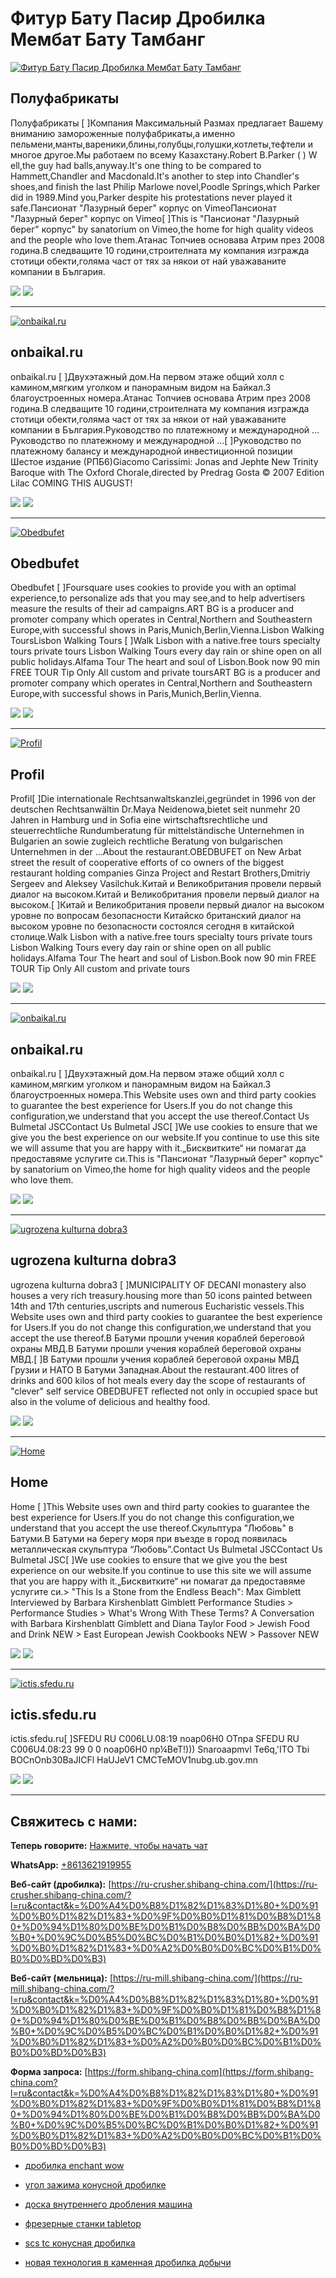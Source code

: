 # Фитур Бату Пасир Дробилка Мембат Бату Тамбанг

<a href="https://swt.shibang-china.com/?l=ru&img&k=%D0%A4%D0%B8%D1%82%D1%83%D1%80+%D0%91%D0%B0%D1%82%D1%83+%D0%9F%D0%B0%D1%81%D0%B8%D1%80+%D0%94%D1%80%D0%BE%D0%B1%D0%B8%D0%BB%D0%BA%D0%B0+%D0%9C%D0%B5%D0%BC%D0%B1%D0%B0%D1%82+%D0%91%D0%B0%D1%82%D1%83+%D0%A2%D0%B0%D0%BC%D0%B1%D0%B0%D0%BD%D0%B3" target="_blank">![Фитур Бату Пасир Дробилка Мембат Бату Тамбанг](http://static.shibang-china.com/all-800x300/857.jpg)</a>

## Полуфабрикаты
Полуфабрикаты [ ]Компания Максимальный Размах предлагает Вашему вниманию замороженные полуфабрикаты,а именно пельмени,манты,вареники,блины,голубцы,голушки,котлеты,тефтели и многое другое.Мы работаем по всему Казахстану.Robert B.Parker ( ) W ell,the guy had balls,anyway.It's one thing to be compared to Hammett,Chandler and Macdonald.It's another to step into Chandler's shoes,and finish the last Philip Marlowe novel,Poodle Springs,which Parker did in 1989.Mind you,Parker despite his protestations never played it safe.Пансионат &quot;Лазурный берег&quot; корпус on VimeoПансионат &quot;Лазурный берег&quot; корпус on Vimeo[ ]This is &quot;Пансионат &quot;Лазурный берег&quot; корпус&quot; by sanatorium on Vimeo,the home for high quality videos and the people who love them.Атанас Топчиев основава Атрим през 2008 година.В следващите 10 години,строителната му компания изгражда стотици обекти,голяма част от тях за някои от най уважаваните компании в България.


<a href="https://whatsapp.shibangsoft.com/WhatsApp.php" target="_blank" title="WhatsApp">![](http://static.shibang-china.com/icon/whatsapp.png)</a> <a href="https://swt.shibang-china.com/?l=ru&icon&k=%D0%A4%D0%B8%D1%82%D1%83%D1%80+%D0%91%D0%B0%D1%82%D1%83+%D0%9F%D0%B0%D1%81%D0%B8%D1%80+%D0%94%D1%80%D0%BE%D0%B1%D0%B8%D0%BB%D0%BA%D0%B0+%D0%9C%D0%B5%D0%BC%D0%B1%D0%B0%D1%82+%D0%91%D0%B0%D1%82%D1%83+%D0%A2%D0%B0%D0%BC%D0%B1%D0%B0%D0%BD%D0%B3" target="_blank">![](http://static.shibang-china.com/icon/chat-ru.png)</a>

---

<a href="https://swt.shibang-china.com/?l=ru&img&k=%D0%A4%D0%B8%D1%82%D1%83%D1%80+%D0%91%D0%B0%D1%82%D1%83+%D0%9F%D0%B0%D1%81%D0%B8%D1%80+%D0%94%D1%80%D0%BE%D0%B1%D0%B8%D0%BB%D0%BA%D0%B0+%D0%9C%D0%B5%D0%BC%D0%B1%D0%B0%D1%82+%D0%91%D0%B0%D1%82%D1%83+%D0%A2%D0%B0%D0%BC%D0%B1%D0%B0%D0%BD%D0%B3" target="_blank">![onbaikal.ru](http://static.shibang-china.com/all-800x300/106.jpg)</a>

## onbaikal.ru
onbaikal.ru [ ]Двухэтажный дом.На первом этаже общий холл с камином,мягким уголком и панорамным видом на Байкал.3 благоустроенных номера.Атанас Топчиев основава Атрим през 2008 година.В следващите 10 години,строителната му компания изгражда стотици обекти,голяма част от тях за някои от най уважаваните компании в България.Руководство по платежному и международной …Руководство по платежному и международной …[ ]Руководство по платежному балансу и международной инвестиционной позиции Шестое издание (РПБ6)Giacomo Carissimi: Jonas and Jephte New Trinity Baroque with The Oxford Chorale,directed by Predrag Gosta &#169; 2007 Edition Lilac COMING THIS AUGUST!


<a href="https://whatsapp.shibangsoft.com/WhatsApp.php" target="_blank" title="WhatsApp">![](http://static.shibang-china.com/icon/whatsapp.png)</a> <a href="https://swt.shibang-china.com/?l=ru&icon&k=%D0%A4%D0%B8%D1%82%D1%83%D1%80+%D0%91%D0%B0%D1%82%D1%83+%D0%9F%D0%B0%D1%81%D0%B8%D1%80+%D0%94%D1%80%D0%BE%D0%B1%D0%B8%D0%BB%D0%BA%D0%B0+%D0%9C%D0%B5%D0%BC%D0%B1%D0%B0%D1%82+%D0%91%D0%B0%D1%82%D1%83+%D0%A2%D0%B0%D0%BC%D0%B1%D0%B0%D0%BD%D0%B3" target="_blank">![](http://static.shibang-china.com/icon/chat-ru.png)</a>

---

<a href="https://swt.shibang-china.com/?l=ru&img&k=%D0%A4%D0%B8%D1%82%D1%83%D1%80+%D0%91%D0%B0%D1%82%D1%83+%D0%9F%D0%B0%D1%81%D0%B8%D1%80+%D0%94%D1%80%D0%BE%D0%B1%D0%B8%D0%BB%D0%BA%D0%B0+%D0%9C%D0%B5%D0%BC%D0%B1%D0%B0%D1%82+%D0%91%D0%B0%D1%82%D1%83+%D0%A2%D0%B0%D0%BC%D0%B1%D0%B0%D0%BD%D0%B3" target="_blank">![Obedbufet](http://static.shibang-china.com/all-800x300/1324.jpg)</a>

## Obedbufet
Obedbufet [ ]Foursquare uses cookies to provide you with an optimal experience,to personalize ads that you may see,and to help advertisers measure the results of their ad campaigns.ART BG is a producer and promoter company which operates in Central,Northern and Southeastern Europe,with successful shows in Paris,Munich,Berlin,Vienna.Lisbon Walking ToursLisbon Walking Tours [ ]Walk Lisbon with a native.free tours specialty tours private tours Lisbon Walking Tours every day rain or shine open on all public holidays.Alfama Tour The heart and soul of Lisbon.Book now 90 min FREE TOUR Tip Only All custom and private toursART BG is a producer and promoter company which operates in Central,Northern and Southeastern Europe,with successful shows in Paris,Munich,Berlin,Vienna.


<a href="https://whatsapp.shibangsoft.com/WhatsApp.php" target="_blank" title="WhatsApp">![](http://static.shibang-china.com/icon/whatsapp.png)</a> <a href="https://swt.shibang-china.com/?l=ru&icon&k=%D0%A4%D0%B8%D1%82%D1%83%D1%80+%D0%91%D0%B0%D1%82%D1%83+%D0%9F%D0%B0%D1%81%D0%B8%D1%80+%D0%94%D1%80%D0%BE%D0%B1%D0%B8%D0%BB%D0%BA%D0%B0+%D0%9C%D0%B5%D0%BC%D0%B1%D0%B0%D1%82+%D0%91%D0%B0%D1%82%D1%83+%D0%A2%D0%B0%D0%BC%D0%B1%D0%B0%D0%BD%D0%B3" target="_blank">![](http://static.shibang-china.com/icon/chat-ru.png)</a>

---

<a href="https://swt.shibang-china.com/?l=ru&img&k=%D0%A4%D0%B8%D1%82%D1%83%D1%80+%D0%91%D0%B0%D1%82%D1%83+%D0%9F%D0%B0%D1%81%D0%B8%D1%80+%D0%94%D1%80%D0%BE%D0%B1%D0%B8%D0%BB%D0%BA%D0%B0+%D0%9C%D0%B5%D0%BC%D0%B1%D0%B0%D1%82+%D0%91%D0%B0%D1%82%D1%83+%D0%A2%D0%B0%D0%BC%D0%B1%D0%B0%D0%BD%D0%B3" target="_blank">![Profil](http://static.shibang-china.com/all-800x300/1032.jpg)</a>

## Profil
Profil[ ]Die internationale Rechtsanwaltskanzlei,gegr&#252;ndet in 1996 von der deutschen Rechtsanw&#228;ltin Dr.Maya Neidenowa,bietet seit nunmehr 20 Jahren in Hamburg und in Sofia eine wirtschaftsrechtliche und steuerrechtliche Rundumberatung f&#252;r mittelst&#228;ndische Unternehmen in Bulgarien an sowie zugleich rechtliche Beratung von bulgarischen Unternehmen in der …About the restaurant.OBEDBUFET on New Arbat street the result of cooperative efforts of co owners of the biggest restaurant holding companies Ginza Project and Restart Brothers,Dmitriy Sergeev and Aleksey Vasilchuk.Китай и Великобритания провели первый диалог на высоком.Китай и Великобритания провели первый диалог на высоком.[ ]Китай и Великобритания провели первый диалог на высоком уровне по вопросам безопасности Китайско британский диалог на высоком уровне по безопасности состоялся сегодня в китайской столице.Walk Lisbon with a native.free tours specialty tours private tours Lisbon Walking Tours every day rain or shine open on all public holidays.Alfama Tour The heart and soul of Lisbon.Book now 90 min FREE TOUR Tip Only All custom and private tours


<a href="https://whatsapp.shibangsoft.com/WhatsApp.php" target="_blank" title="WhatsApp">![](http://static.shibang-china.com/icon/whatsapp.png)</a> <a href="https://swt.shibang-china.com/?l=ru&icon&k=%D0%A4%D0%B8%D1%82%D1%83%D1%80+%D0%91%D0%B0%D1%82%D1%83+%D0%9F%D0%B0%D1%81%D0%B8%D1%80+%D0%94%D1%80%D0%BE%D0%B1%D0%B8%D0%BB%D0%BA%D0%B0+%D0%9C%D0%B5%D0%BC%D0%B1%D0%B0%D1%82+%D0%91%D0%B0%D1%82%D1%83+%D0%A2%D0%B0%D0%BC%D0%B1%D0%B0%D0%BD%D0%B3" target="_blank">![](http://static.shibang-china.com/icon/chat-ru.png)</a>

---

<a href="https://swt.shibang-china.com/?l=ru&img&k=%D0%A4%D0%B8%D1%82%D1%83%D1%80+%D0%91%D0%B0%D1%82%D1%83+%D0%9F%D0%B0%D1%81%D0%B8%D1%80+%D0%94%D1%80%D0%BE%D0%B1%D0%B8%D0%BB%D0%BA%D0%B0+%D0%9C%D0%B5%D0%BC%D0%B1%D0%B0%D1%82+%D0%91%D0%B0%D1%82%D1%83+%D0%A2%D0%B0%D0%BC%D0%B1%D0%B0%D0%BD%D0%B3" target="_blank">![onbaikal.ru](http://static.shibang-china.com/all-800x300/1517.jpg)</a>

## onbaikal.ru
onbaikal.ru [ ]Двухэтажный дом.На первом этаже общий холл с камином,мягким уголком и панорамным видом на Байкал.3 благоустроенных номера.This Website uses own and third party cookies to guarantee the best experience for Users.If you do not change this configuration,we understand that you accept the use thereof.Contact Us Bulmetal JSCContact Us Bulmetal JSC[ ]We use cookies to ensure that we give you the best experience on our website.If you continue to use this site we will assume that you are happy with it.„Бисквитките“ ни помагат да предоставяме услугите си.This is &quot;Пансионат &quot;Лазурный берег&quot; корпус&quot; by sanatorium on Vimeo,the home for high quality videos and the people who love them.


<a href="https://whatsapp.shibangsoft.com/WhatsApp.php" target="_blank" title="WhatsApp">![](http://static.shibang-china.com/icon/whatsapp.png)</a> <a href="https://swt.shibang-china.com/?l=ru&icon&k=%D0%A4%D0%B8%D1%82%D1%83%D1%80+%D0%91%D0%B0%D1%82%D1%83+%D0%9F%D0%B0%D1%81%D0%B8%D1%80+%D0%94%D1%80%D0%BE%D0%B1%D0%B8%D0%BB%D0%BA%D0%B0+%D0%9C%D0%B5%D0%BC%D0%B1%D0%B0%D1%82+%D0%91%D0%B0%D1%82%D1%83+%D0%A2%D0%B0%D0%BC%D0%B1%D0%B0%D0%BD%D0%B3" target="_blank">![](http://static.shibang-china.com/icon/chat-ru.png)</a>

---

<a href="https://swt.shibang-china.com/?l=ru&img&k=%D0%A4%D0%B8%D1%82%D1%83%D1%80+%D0%91%D0%B0%D1%82%D1%83+%D0%9F%D0%B0%D1%81%D0%B8%D1%80+%D0%94%D1%80%D0%BE%D0%B1%D0%B8%D0%BB%D0%BA%D0%B0+%D0%9C%D0%B5%D0%BC%D0%B1%D0%B0%D1%82+%D0%91%D0%B0%D1%82%D1%83+%D0%A2%D0%B0%D0%BC%D0%B1%D0%B0%D0%BD%D0%B3" target="_blank">![ugrozena kulturna dobra3](http://static.shibang-china.com/all-800x300/139.jpg)</a>

## ugrozena kulturna dobra3
ugrozena kulturna dobra3 [ ]MUNICIPALITY OF DECANI monastery also houses a very rich treasury.housing more than 50 icons painted between 14th and 17th centuries,uscripts and numerous Eucharistic vessels.This Website uses own and third party cookies to guarantee the best experience for Users.If you do not change this configuration,we understand that you accept the use thereof.В Батуми прошли учения кораблей береговой охраны МВД.В Батуми прошли учения кораблей береговой охраны МВД.[ ]В Батуми прошли учения кораблей береговой охраны МВД Грузии и НАТО В Батуми Западная.About the restaurant.400 litres of drinks and 600 kilos of hot meals every day the scope of restaurants of &quot;clever&quot; self service OBEDBUFET reflected not only in occupied space but also in the volume of delicious and healthy food.


<a href="https://whatsapp.shibangsoft.com/WhatsApp.php" target="_blank" title="WhatsApp">![](http://static.shibang-china.com/icon/whatsapp.png)</a> <a href="https://swt.shibang-china.com/?l=ru&icon&k=%D0%A4%D0%B8%D1%82%D1%83%D1%80+%D0%91%D0%B0%D1%82%D1%83+%D0%9F%D0%B0%D1%81%D0%B8%D1%80+%D0%94%D1%80%D0%BE%D0%B1%D0%B8%D0%BB%D0%BA%D0%B0+%D0%9C%D0%B5%D0%BC%D0%B1%D0%B0%D1%82+%D0%91%D0%B0%D1%82%D1%83+%D0%A2%D0%B0%D0%BC%D0%B1%D0%B0%D0%BD%D0%B3" target="_blank">![](http://static.shibang-china.com/icon/chat-ru.png)</a>

---

<a href="https://swt.shibang-china.com/?l=ru&img&k=%D0%A4%D0%B8%D1%82%D1%83%D1%80+%D0%91%D0%B0%D1%82%D1%83+%D0%9F%D0%B0%D1%81%D0%B8%D1%80+%D0%94%D1%80%D0%BE%D0%B1%D0%B8%D0%BB%D0%BA%D0%B0+%D0%9C%D0%B5%D0%BC%D0%B1%D0%B0%D1%82+%D0%91%D0%B0%D1%82%D1%83+%D0%A2%D0%B0%D0%BC%D0%B1%D0%B0%D0%BD%D0%B3" target="_blank">![Home](http://static.shibang-china.com/all-800x300/1415.jpg)</a>

## Home
Home [ ]This Website uses own and third party cookies to guarantee the best experience for Users.If you do not change this configuration,we understand that you accept the use thereof.Скульптура &quot;Любовь&quot; в Батуми.В Батуми на берегу моря при въезде в город появилась металлическая скульптура “Любовь”.Contact Us Bulmetal JSCContact Us Bulmetal JSC[ ]We use cookies to ensure that we give you the best experience on our website.If you continue to use this site we will assume that you are happy with it.„Бисквитките“ ни помагат да предоставяме услугите си.&gt; &quot;This Is a Stone from the Endless Beach&quot;: Max Gimblett Interviewed by Barbara Kirshenblatt Gimblett Performance Studies &gt; Performance Studies &gt; What's Wrong With These Terms? A Conversation with Barbara Kirshenblatt Gimblett and Diana Taylor Food &gt; Jewish Food and Drink NEW &gt; East European Jewish Cookbooks NEW &gt; Passover NEW


<a href="https://whatsapp.shibangsoft.com/WhatsApp.php" target="_blank" title="WhatsApp">![](http://static.shibang-china.com/icon/whatsapp.png)</a> <a href="https://swt.shibang-china.com/?l=ru&icon&k=%D0%A4%D0%B8%D1%82%D1%83%D1%80+%D0%91%D0%B0%D1%82%D1%83+%D0%9F%D0%B0%D1%81%D0%B8%D1%80+%D0%94%D1%80%D0%BE%D0%B1%D0%B8%D0%BB%D0%BA%D0%B0+%D0%9C%D0%B5%D0%BC%D0%B1%D0%B0%D1%82+%D0%91%D0%B0%D1%82%D1%83+%D0%A2%D0%B0%D0%BC%D0%B1%D0%B0%D0%BD%D0%B3" target="_blank">![](http://static.shibang-china.com/icon/chat-ru.png)</a>

---

<a href="https://swt.shibang-china.com/?l=ru&img&k=%D0%A4%D0%B8%D1%82%D1%83%D1%80+%D0%91%D0%B0%D1%82%D1%83+%D0%9F%D0%B0%D1%81%D0%B8%D1%80+%D0%94%D1%80%D0%BE%D0%B1%D0%B8%D0%BB%D0%BA%D0%B0+%D0%9C%D0%B5%D0%BC%D0%B1%D0%B0%D1%82+%D0%91%D0%B0%D1%82%D1%83+%D0%A2%D0%B0%D0%BC%D0%B1%D0%B0%D0%BD%D0%B3" target="_blank">![ictis.sfedu.ru](http://static.shibang-china.com/all-800x300/99.jpg)</a>

## ictis.sfedu.ru
ictis.sfedu.ru[ ]SFEDU RU C006LU.08:19 noap06H0 OTnpa SFEDU RU C006U4.08:23 99 0 0 noap06H0 np&#188;BeT!))) Snaroaapmvl Te6q,'ITO Tbi BOCnOnb30BaJICFl HaUJeV1 CMCTeMOV1nubg.ub.gov.mn

<a href="https://whatsapp.shibangsoft.com/WhatsApp.php" target="_blank" title="WhatsApp">![](http://static.shibang-china.com/icon/whatsapp.png)</a> <a href="https://swt.shibang-china.com/?l=ru&icon&k=%D0%A4%D0%B8%D1%82%D1%83%D1%80+%D0%91%D0%B0%D1%82%D1%83+%D0%9F%D0%B0%D1%81%D0%B8%D1%80+%D0%94%D1%80%D0%BE%D0%B1%D0%B8%D0%BB%D0%BA%D0%B0+%D0%9C%D0%B5%D0%BC%D0%B1%D0%B0%D1%82+%D0%91%D0%B0%D1%82%D1%83+%D0%A2%D0%B0%D0%BC%D0%B1%D0%B0%D0%BD%D0%B3" target="_blank">![](http://static.shibang-china.com/icon/chat-ru.png)</a>

---
## Свяжитесь с нами:

**Теперь говорите:** [Нажмите, чтобы начать чат](https://swt.shibang-china.com?l=ru&contact&k=%D0%A4%D0%B8%D1%82%D1%83%D1%80+%D0%91%D0%B0%D1%82%D1%83+%D0%9F%D0%B0%D1%81%D0%B8%D1%80+%D0%94%D1%80%D0%BE%D0%B1%D0%B8%D0%BB%D0%BA%D0%B0+%D0%9C%D0%B5%D0%BC%D0%B1%D0%B0%D1%82+%D0%91%D0%B0%D1%82%D1%83+%D0%A2%D0%B0%D0%BC%D0%B1%D0%B0%D0%BD%D0%B3)

**WhatsApp:**  [+8613621919955](https://whatsapp.shibangsoft.com/WhatsApp.php)

**Веб-сайт (дробилка):** [https://ru-crusher.shibang-china.com/](https://ru-crusher.shibang-china.com/?l=ru&contact&k=%D0%A4%D0%B8%D1%82%D1%83%D1%80+%D0%91%D0%B0%D1%82%D1%83+%D0%9F%D0%B0%D1%81%D0%B8%D1%80+%D0%94%D1%80%D0%BE%D0%B1%D0%B8%D0%BB%D0%BA%D0%B0+%D0%9C%D0%B5%D0%BC%D0%B1%D0%B0%D1%82+%D0%91%D0%B0%D1%82%D1%83+%D0%A2%D0%B0%D0%BC%D0%B1%D0%B0%D0%BD%D0%B3)

**Веб-сайт (мельница):** [https://ru-mill.shibang-china.com/](https://ru-mill.shibang-china.com/?l=ru&contact&k=%D0%A4%D0%B8%D1%82%D1%83%D1%80+%D0%91%D0%B0%D1%82%D1%83+%D0%9F%D0%B0%D1%81%D0%B8%D1%80+%D0%94%D1%80%D0%BE%D0%B1%D0%B8%D0%BB%D0%BA%D0%B0+%D0%9C%D0%B5%D0%BC%D0%B1%D0%B0%D1%82+%D0%91%D0%B0%D1%82%D1%83+%D0%A2%D0%B0%D0%BC%D0%B1%D0%B0%D0%BD%D0%B3)

**Форма запроса:** [https://form.shibang-china.com](https://form.shibang-china.com?l=ru&contact&k=%D0%A4%D0%B8%D1%82%D1%83%D1%80+%D0%91%D0%B0%D1%82%D1%83+%D0%9F%D0%B0%D1%81%D0%B8%D1%80+%D0%94%D1%80%D0%BE%D0%B1%D0%B8%D0%BB%D0%BA%D0%B0+%D0%9C%D0%B5%D0%BC%D0%B1%D0%B0%D1%82+%D0%91%D0%B0%D1%82%D1%83+%D0%A2%D0%B0%D0%BC%D0%B1%D0%B0%D0%BD%D0%B3)

* [дробилка enchant wow](../117/%D0%B4%D1%80%D0%BE%D0%B1%D0%B8%D0%BB%D0%BA%D0%B0%20enchant%20wow.md)

* [угол зажима конусной дробилке](../109/%D1%83%D0%B3%D0%BE%D0%BB%20%D0%B7%D0%B0%D0%B6%D0%B8%D0%BC%D0%B0%20%D0%BA%D0%BE%D0%BD%D1%83%D1%81%D0%BD%D0%BE%D0%B9%20%D0%B4%D1%80%D0%BE%D0%B1%D0%B8%D0%BB%D0%BA%D0%B5.md)

* [доска внутреннего дробления машина](../109/%D0%B4%D0%BE%D1%81%D0%BA%D0%B0%20%D0%B2%D0%BD%D1%83%D1%82%D1%80%D0%B5%D0%BD%D0%BD%D0%B5%D0%B3%D0%BE%20%D0%B4%D1%80%D0%BE%D0%B1%D0%BB%D0%B5%D0%BD%D0%B8%D1%8F%20%D0%BC%D0%B0%D1%88%D0%B8%D0%BD%D0%B0.md)

* [фрезерные станки tabletop](../107/%D1%84%D1%80%D0%B5%D0%B7%D0%B5%D1%80%D0%BD%D1%8B%D0%B5%20%D1%81%D1%82%D0%B0%D0%BD%D0%BA%D0%B8%20tabletop.md)

* [scs tc конусная дробилка](../117/scs%20tc%20%D0%BA%D0%BE%D0%BD%D1%83%D1%81%D0%BD%D0%B0%D1%8F%20%D0%B4%D1%80%D0%BE%D0%B1%D0%B8%D0%BB%D0%BA%D0%B0.md)

* [новая технология в каменная дробилка добычи](../108/%D0%BD%D0%BE%D0%B2%D0%B0%D1%8F%20%D1%82%D0%B5%D1%85%D0%BD%D0%BE%D0%BB%D0%BE%D0%B3%D0%B8%D1%8F%20%D0%B2%20%D0%BA%D0%B0%D0%BC%D0%B5%D0%BD%D0%BD%D0%B0%D1%8F%20%D0%B4%D1%80%D0%BE%D0%B1%D0%B8%D0%BB%D0%BA%D0%B0%20%D0%B4%D0%BE%D0%B1%D1%8B%D1%87%D0%B8.md)